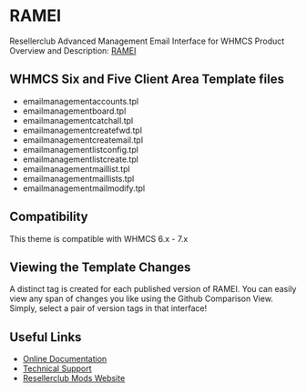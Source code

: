 # RAMEI
Resellerclub Advanced Management Email Interface for WHMCS
Product Overview and Description: [RAMEI](http://www.resellerclub-mods.com/en/products/management-mods/ramei.html)

## WHMCS Six and Five Client Area Template files
* emailmanagementaccounts.tpl
* emailmanagementboard.tpl
* emailmanagementcatchall.tpl
* emailmanagementcreatefwd.tpl
* emailmanagementcreatemail.tpl
* emailmanagementlistconfig.tpl
* emailmanagementlistcreate.tpl
* emailmanagementmaillist.tpl
* emailmanagementmaillists.tpl
* emailmanagementmailmodify.tpl

## Compatibility
This theme is compatible with WHMCS 6.x - 7.x

## Viewing the Template Changes
A distinct tag is created for each published version of RAMEI. You can easily view any span of changes you like using the Github Comparison View. Simply, select a pair of version tags in that interface!

## Useful Links
* [Online Documentation](https://www.resellerclub-mods.com/en/online-documentation/ramemail-interface-v3.html)
* [Technical Support](https://www.resellerclub-mods.com/en/support.html)
* [Resellerclub Mods Website](https://www.resellerclub-mods.com/)
